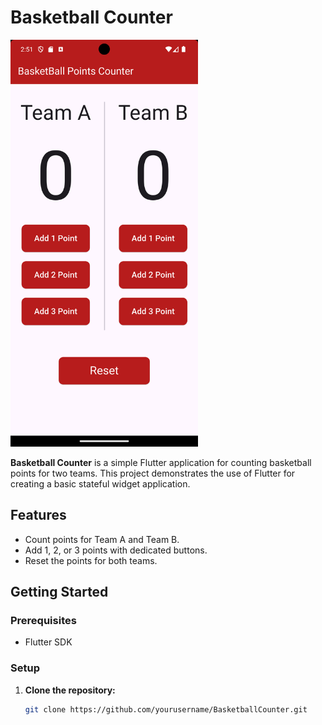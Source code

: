 # Basketball Counter

<img src="assets/Screen_Shot/Screenshot_1721173881.png" alt="App Screenshot" width="300" />

**Basketball Counter** is a simple Flutter application for counting basketball points for two teams. This project demonstrates the use of Flutter for creating a basic stateful widget application.

## Features
- Count points for Team A and Team B.
- Add 1, 2, or 3 points with dedicated buttons.
- Reset the points for both teams.

## Getting Started

### Prerequisites
- Flutter SDK

### Setup
1. **Clone the repository:**
   ```bash
   git clone https://github.com/yourusername/BasketballCounter.git
